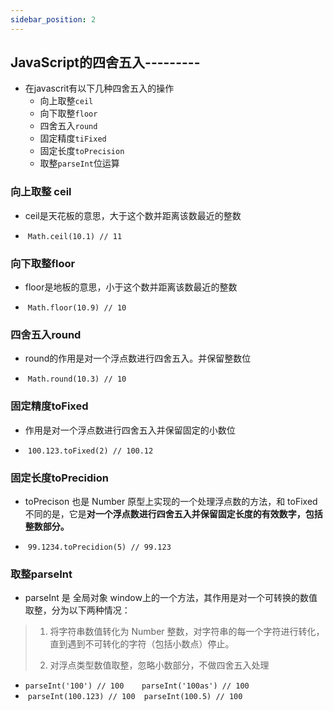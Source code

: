 ```yaml
---
sidebar_position: 2
---
```


## JavaScript的四舍五入---------

- 在javascrit有以下几种四舍五入的操作
  - 向上取整`ceil`
  - 向下取整`floor`
  - 四舍五入`round`
  - 固定精度`tiFixed`
  - 固定长度`toPrecision`
  - 取整`parseInt`位运算

### 向上取整 ceil

- ceil是天花板的意思，大于这个数并距离该数最近的整数


- ​	`Math.ceil(10.1) // 11`


### 向下取整floor

- floor是地板的意思，小于这个数并距离该数最近的整数


- ​	`Math.floor(10.9) // 10`


### 四舍五入round

- round的作用是对一个浮点数进行四舍五入。并保留整数位


- ​	`Math.round(10.3) // 10`


### 固定精度toFixed

- 作用是对一个浮点数进行四舍五入并保留固定的小数位


- ​	`100.123.toFixed(2) // 100.12`


### 固定长度toPrecidion

- toPrecison 也是 Number 原型上实现的一个处理浮点数的方法，和 toFixed 不同的是，它是**对一个浮点数进行四舍五入并保留固定长度的有效数字，包括整数部分。**


- ​	`99.1234.toPrecidion(5) // 99.123`


### 取整parseInt

- parseInt 是 全局对象 window上的一个方法，其作用是对一个可转换的数值取整，分为以下两种情况：


> 1. 将字符串数值转化为 Number 整数，对字符串的每一个字符进行转化，直到遇到不可转化的字符（包括小数点）停止。
>
> 2. 对浮点类型数值取整，忽略小数部分，不做四舍五入处理

- ​		`parseInt('100') // 100    parseInt('100as') // 100`
- ​		`parseInt(100.123) // 100  parseInt(100.5) // 100`
